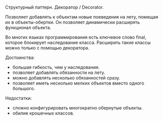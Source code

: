 Структурный паттерн.
Декоратор / Decorator.

Позволяет добавлять к объектам новые поеведения на лету, помещая их в
объекты-обертки.
Он позволяет динамически расширять функционал объекта.

Во многих языках программирования есть ключевое слово final, которое
блокирует наследование класса. Расширить такие классы можно только с
помощью декоратора.

Достоинства:
+ большая гибкость, чем у наследования.
+ позволяет добавлять обязанности на лету.
+ можно добавлять несколько обязанностей сразу.
+ позволяет иметь несколько мелких объектов вместо одного большого.

Недостатки:
- сложно конфигурировать многократно обернутые объекты.
- обилие крошечных классов.